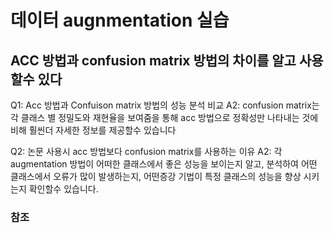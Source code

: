 # 데이터 augnmentation 실습 

## ACC 방법과 confusion matrix 방법의 차이를 알고 사용할수 있다 
Q1: Acc 방법과 Confuison matrix 방법의 성능 분석 비교
A2: confusion matrix는 각 클래스 별 정밀도와 재현율을 보여줌을 통해 acc 방법으로 정확성만 나타내는 것에 비해 훨씬더 자세한 정보를 제공할수 있습니다

Q2: 논문 사용시 acc 방법보다 confusion matrix를 사용하는 이유
A2: 각 augmentation 방법이 어떠한 클래스에서 좋은 성능을 보이는지 알고, 분석하여 어떤 클래스에서 오류가 많이 발생하는지, 어떤증강 기법이 특정 클래스의 성능을 향상 시키는지 확인할수 있습니다. 

### 참조 
